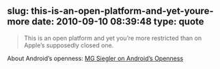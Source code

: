slug: this-is-an-open-platform-and-yet-youre-more
date: 2010-09-10 08:39:48
type: quote
---

> This is an open platform and yet you’re more restricted than on Apple’s supposedly closed one.

About Android’s openness: [MG Siegler on Android’s Openness](http://techcrunch.com/2010/09/09/android-open/)
